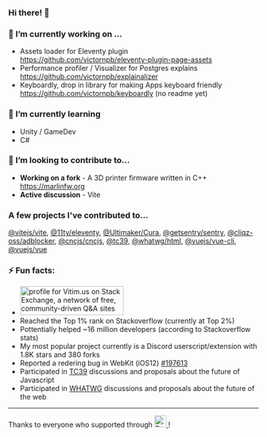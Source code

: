 ### Hi there! 👋

### 🔭 I’m currently working on ...
  - Assets loader for Eleventy plugin  
    https://github.com/victornpb/eleventy-plugin-page-assets
  - Performance profiler / Visualizer for Postgres explains  
    https://github.com/victornpb/explainalizer
  - Keyboardly, drop in library for making Apps keyboard friendly  
    https://github.com/victornpb/keyboardly (no readme yet)
### 🌱 I’m currently learning 
  - Unity / GameDev
  - C#
### 🤝 I’m looking to contribute to...
  - **Working on a fork** - A 3D printer firmware written in C++
    https://marlinfw.org
  - **Active discussion** - Vite
### A few projects I've contributed to...
  [@vitejs/vite](https://github.com/vitejs/vite), [@11ty/eleventy](https://github.com/11ty/eleventy), [@Ultimaker/Cura](https://github.com/Ultimaker/Cura), [@getsentry/sentry](https://github.com/getsentry/sentry), [@cliqz-oss/adblocker](https://github.com/cliqz-oss/adblocker), [@cncjs/cncjs](https://github.com/cncjs/cncjs), [@tc39](https://github.com/tc39/), [@whatwg/html](https://github.com/whatwg/html), [@vuejs/vue-cli](https://github.com/vuejs/vue-cli), [@vuejs/vue](https://github.com/vuejs/vue)

### ⚡ Fun facts: 
  - <a href="https://stackexchange.com/users/903303">
     <img src="https://stackexchange.com/users/flair/903303.png?theme=dark" width="208" height="58" alt="profile for Vitim.us on Stack Exchange, a network of free, community-driven Q&amp;A sites" title="profile for Vitim.us on Stack Exchange, a network of free, community-driven Q&amp;A sites"><br>
    </a>  
  - Reached the Top 1% rank on Stackoverflow (currently at Top 2%)
  - Pottentially helped ~16 million developers (according to Stackoverflow stats) 
  - My most popular project currently is a Discord userscript/extension with 1.8K stars and 380 forks
  - Reported a redering bug in WebKit (iOS12) [#197613](https://bug-197613-attachments.webkit.org/attachment.cgi?id=369123)
  - Participated in [TC39](https://github.com/tc39) discussions and proposals about the future of Javascript
  - Participated in [WHATWG](https://participate.whatwg.org) discussions and proposals about the future of the web

----

Thanks to everyone who supported through 
<a href="https://www.buymeacoffee.com/vitim" target="_blank" rel="noreferrer nofollow">
  <img src="https://cdn.buymeacoffee.com/buttons/default-red.png" alt="Buy Me A Coffee" height="24" >
</a> !
